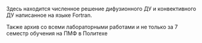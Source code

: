 Здесь находится численное решение дифузионного ДУ и конвективного ДУ написанное на языке Fortran.

Также архив со всеми лабораторными работами и не только за 7 семестр обучения на ПМФ в Политехе
